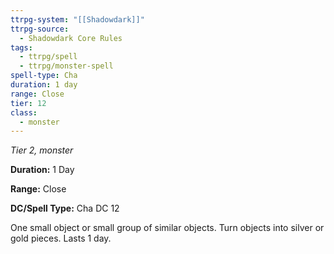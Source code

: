 ```yaml
---
ttrpg-system: "[[Shadowdark]]"
ttrpg-source:
  - Shadowdark Core Rules
tags:
  - ttrpg/spell
  - ttrpg/monster-spell
spell-type: Cha
duration: 1 day
range: Close
tier: 12
class:
  - monster
---
```

*Tier 2, monster*

**Duration:** 1 Day

**Range:** Close

**DC/Spell Type:** Cha DC 12

One small object or small group of similar objects. Turn objects into silver or gold pieces. Lasts 1 day. 
